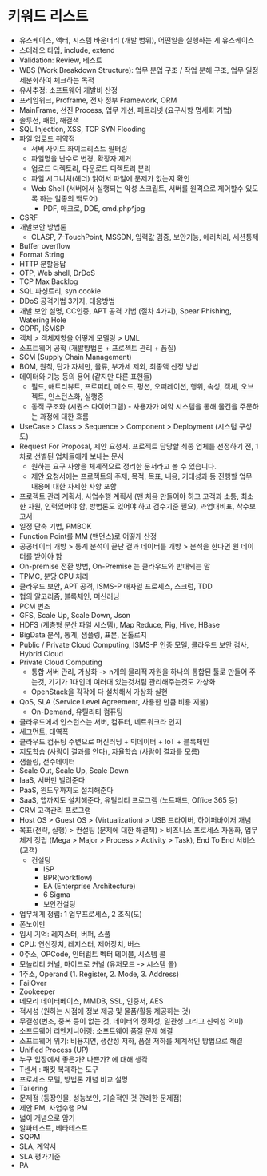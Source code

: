 # 키워드 리스트

- 유스케이스, 액터, 시스템 바운더리 (개발 범위), 어떤일을 실행하는 게 유스케이스
- 스테레오 타입, include, extend
- Validation: Review, 테스트
- WBS (Work Breakdown Structure): 업무 분업 구조 / 작업 분해 구조, 업무 일정 세분화하여 체크하는 목적
- 유사추정: 소프트웨어 개발비 산정
- 프레임워크, Proframe, 전자 정부 Framework, ORM
- MainFrame, 선진 Process, 업무 개선, 패트리넷 (요구사항 명세화 기법)
- 솔루션, 패턴, 해결책
- SQL Injection, XSS, TCP SYN Flooding
- 파일 업로드 취약점
  - 서버 사이드 화이트리스트 필터링
  - 파일명을 난수로 변경, 확장자 제거
  - 업로드 디렉토리, 다운로드 디렉토리 분리
  - 파일 시그니처(헤더) 읽어서 파일에 문제가 없는지 확인
  - Web Shell (서버에서 실행되는 악성 스크립트, 서버를 원격으로 제어할수 있도록 하는 일종의 백도어)
    - PDF, 매크로, DDE, cmd.php^jpg
- CSRF
- 개발보안 방법론
  - CLASP, 7-TouchPoint, MSSDN, 입력값 검증, 보안기능, 에러처리, 세션통제
- Buffer overflow
- Format String
- HTTP 분할응답
- OTP, Web shell, DrDoS
- TCP Max Backlog
- SQL 파싱트리, syn cookie
- DDoS 공격기법 3가지, 대응방법
- 개발 보안 설명, CC인증, APT 공격 기법 (절차 4가지), Spear Phishing, Watering Hole
- GDPR, ISMSP
- 객체 > 객체지향을 어떻게 모델링 > UML
- 소프트웨어 공학 (개발방법론 + 프로젝트 관리 + 품질)
- SCM (Supply Chain Management)
- BOM, 원칙, 단가 자체만, 물류, 부가세 제외, 최종액 산정 방법
- 데이터와 기능 등의 용어 (같지만 다른 표현들)
  - 필드, 애트리뷰트, 프로퍼티, 메소드, 펑션, 오퍼레이션, 행위, 속성, 객체, 오브젝트, 인스턴스화, 실행중
  - 동적 구조화 (시퀀스 다이어그램) - 사용자가 예약 시스템을 통해 물건을 주문하는 과정에 대한 흐름
- UseCase > Class > Sequence > Component > Deployment (시스텀 구성도)
- Request For Proposal, 제안 요청서. 프로젝트 담당할 최종 업체를 선정하기 전, 1차로 선별된 업체들에게 보내는 문서
  - 원하는 요구 사항을 체계적으로 정리한 문서라고 볼 수 있습니다. 
  - 제안 요청서에는 프로젝트의 주제, 목적, 목표, 내용, 기대성과 등 진행할 업무 내용에 대한 자세한 사항 포함
- 프로젝트 관리 계획서, 사업수행 계획서 (맨 처음 만들어야 하고 고객과 소통, 최소한 자원, 인력있어야 함, 방법론도 있어야 하고 검수기준 필요), 과업대비표, 착수보고서
- 일정 단축 기법, PMBOK
- Function Point를 MM (맨먼스)로 어떻게 산정
- 공공데이터 개방 > 통계 분석이 끝난 결과 데이터를 개방 > 분석을 한다면 원 데이터를 받아야 함
- On-premise 전환 방법, On-Premise 는 클라우드와 반대되는 말
- TPMC, 분당 CPU 처리
- 클라우드 보안, APT 공격, ISMS-P 애자일 프로세스, 스크럼, TDD
- 협의 알고리즘, 블록체인, 머신러닝
- PCM 변조
- GFS, Scale Up, Scale Down, Json
- HDFS (계층형 분산 파일 시스템), Map Reduce, Pig, Hive, HBase
- BigData 분석, 통계, 샘플링, 표본, 온톨로지
- Public / Private Cloud Computing, ISMS-P 인증 모델, 클라우드 보안 검사, Hybrid Cloud
- Private Cloud Computing
  - 통합 서버 관리, 가상화 -> n개의 물리적 자원을 하나의 통합된 툴로 만들어 주는것, 기기가 1대인데 여러대 있는것처럼 관리해주는것도 가상화
  - OpenStack을 각각에 다 설치해서 가상화 실현
- QoS, SLA (Service Level Agreement, 사용한 만큼 비용 지불)
  - On-Demand, 유틸리티 컴퓨팅
- 클라우드에서 인스턴스는 서버, 컴퓨터, 네트워크라 인지
- 세그먼트, 대역폭
- 클라우드 컴퓨팅 주변으로 머신러닝 + 빅데이터 + IoT + 블록체인
- 지도학습 (사람이 결과를 안다), 자율학습 (사람이 결과를 모름)
- 샘플링, 전수데이터
- Scale Out, Scale Up, Scale Down
- IaaS, 서버만 빌려준다
- PaaS, 윈도우까지도 설치해준다
- SaaS, 앱까지도 설치해준다, 유틸리티 프로그램 (노트패드, Office 365 등)
- CRM 고객관리 프로그램
- Host OS > Guest OS > (Virtualization) > USB 드라이버, 하이퍼바이저 개념
- 목표(전략, 실행) > 컨설팅 (문제에 대한 해결책) > 비즈니스 프로세스 자동화, 업무체계 정립 (Mega > Major > Process > Activity > Task), End To End 서비스 (고객)
  - 컨설팅
    - ISP
    - BPR(workflow)
    - EA (Enterprise Architecture)
    - 6 Sigma
    - 보안컨설팅
- 업무체계 정립: 1 업무프로세스, 2 조직(도)
- 폰노이만
- 임시 기억: 레지스터, 버퍼, 스풀
- CPU: 연산장치, 레지스터, 제어장치, 버스
- 0주소, OPCode, 인터럽트 벡터 테이블, 시스템 콜
- 모놀리티 커널, 마이크로 커널 (유저모드 -> 시스템 콜)
- 1주소, Operand (1. Register, 2. Mode, 3. Address) 
- FailOver
- Zookeeper
- 메모리 데이터베이스, MMDB, SSL, 인증서, AES
- 적시성 (원하는 시점에 정보 제공 및 물품/활동 제공하는 것)
- 무결성(변조, 중복 등이 없는 것, 데이터의 정확성, 일관성 그리고 신뢰성 의미)
- 소프트웨어 리엔지니어링: 소프트웨어 품질 문제 해결
- 소프트웨어 위기: 비용지연, 생산성 저하, 품질 저하를 체계적인 방법으로 해결
- Unified Process (UP)
- 누구 입장에서 좋은가? 나쁜가? 에 대해 생각
- T센서 : 패킷 복제하는 도구
- 프로세스 모델, 방법론 개념 비교 설명
- Tailering
- 문제점 (등장인물, 성능보안, 기술적인 것 관례한 문제점)
- 제안 PM, 사업수행 PM
- 넓이 개념으로 암기
- 알파테스트, 베타테스트
- SQPM
- SLA, 계약서
- SLA 평가기준
- PA